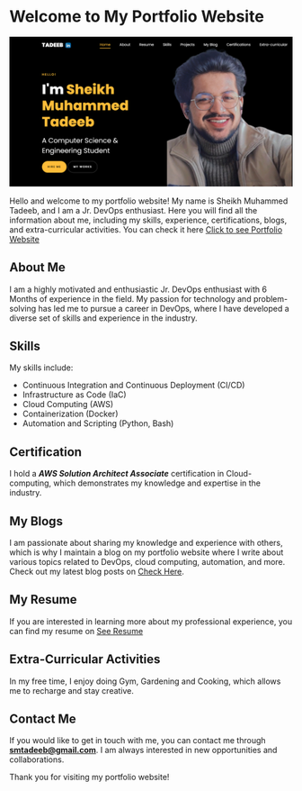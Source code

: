 # Welcome to My Portfolio Website

![This is a preview](https://github.com/smTadeeb/smtadeeb_portfolio/blob/main/images/preview.png?raw=true)

Hello and welcome to my portfolio website! My name is Sheikh Muhammed Tadeeb, and I am a Jr. DevOps enthusiast. Here you will find all the information about me, including my skills, experience, certifications, blogs, and extra-curricular activities. You can check it here [Click to see Portfolio Website](https://smtadeeb.github.io/smtadeeb_portfolio/)

## About Me
I am a highly motivated and enthusiastic Jr. DevOps enthusiast with 6 Months of experience in the field. My passion for technology and problem-solving has led me to pursue a career in DevOps, where I have developed a diverse set of skills and experience in the industry.

## Skills
My skills include:
- Continuous Integration and Continuous Deployment (CI/CD)
- Infrastructure as Code (IaC)
- Cloud Computing (AWS)
- Containerization (Docker)
- Automation and Scripting (Python, Bash)


## Certification
I hold a ***AWS Solution Architect Associate*** certification in Cloud-computing, which demonstrates my knowledge and expertise in the industry.

## My Blogs
I am passionate about sharing my knowledge and experience with others, which is why I maintain a blog on my portfolio website where I write about various topics related to DevOps, cloud computing, automation, and more. Check out my latest blog posts on [Check Here](https://smtadeeb.github.io/smtadeeb_portfolio/single.html).

## My Resume
If you are interested in learning more about my professional experience, you can find my resume on [See Resume](https://smtadeeb.github.io/smtadeeb_portfolio/#resume-section)

## Extra-Curricular Activities
In my free time, I enjoy doing Gym, Gardening and Cooking, which allows me to recharge and stay creative.

## Contact Me
If you would like to get in touch with me, you can contact me through **smtadeeb@gmail.com**. I am always interested in new opportunities and collaborations.



Thank you for visiting my portfolio website!
